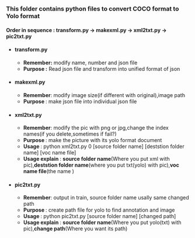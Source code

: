 <h3>This folder contains python files to convert COCO format to Yolo format</h3>

<h4>Order in sequence : transform.py -> makexml.py -> xml2txt.py -> pic2txt.py </h4>
<ul>
<li><h4>transform.py</h4></li>
<ul>
  <li><b>Remember:</b> modify name, number and json file</li>
  <li><b>Purpose :</b> Read json file and transform into unified format of json</li>
</ul>
<li><h4>makexml.py</h4></li>
<ul>
  <li><b>Remember</b>: modify image size(if different with original),image path</li>
  <li><b>Purpose </b>: make json file into individual json file</li>
</ul>
<li><h4>xml2txt.py</h4></li>
<ul>
  <li><b>Remember</b>: modify the pic with png or jpg,change the index names(if you delete,sometimes if fail?)</li>
  <li><b>Purpose </b>: make the picture with its yolo format document</li>
  <li><b>Usage </b>: python xml2txt.py 0 [source folder name] [deststion folder name] [voc name file]</li>
  <li><b>Usage explain </b>: <b>source folder name</b>(Where you put xml with pic),<b>deststion folder name</b>(where you put txt(yolo) with pic),<b>voc name file</b>(the name ) </li>
</ul>
<li><h4>pic2txt.py</h4></li>
<ul>
  <li><b>Remember</b>: output in train, source folder name usally same changed path</li>
  <li><b>Purpose </b>: create path file for yolo to find annotation and image</li>
  <li><b>Usage </b>: python pic2txt.py [source folder name] [changed path]</li>
  <li><b>Usage explain </b>: <b>source folder name</b>(Where you put yolo(txt) with pic),<b>change path</b>(Where you want its path)</li>
</ul>
